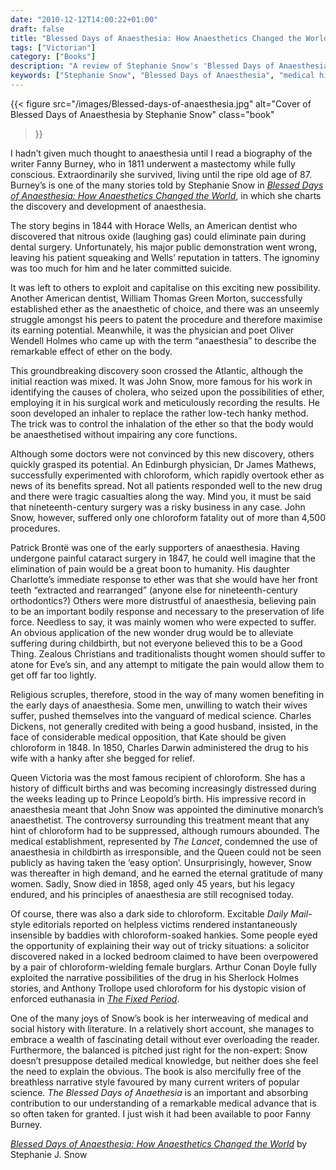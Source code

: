 ```yaml
---
date: "2010-12-12T14:00:22+01:00"
draft: false
title: "Blessed Days of Anaesthesia: How Anaesthetics Changed the World"
tags: ["Victorian"]
category: ["Books"]
description: "A review of Stephanie Snow's 'Blessed Days of Anaesthesia,' tracing the discovery and development of anaesthesia from 1844. Discover how ether and chloroform revolutionized surgery and childbirth, despite religious objections to eliminating pain."
keywords: ["Stephanie Snow", "Blessed Days of Anaesthesia", "medical history", "John Snow", "chloroform", "ether", "Victorian medicine", "childbirth", "Queen Victoria"]
---
```


{{< figure
  src="/images/Blessed-days-of-anaesthesia.jpg"
  alt="Cover of Blessed Days of Anaesthesia by Stephanie Snow"
  class="book"
>}}

I hadn’t given much thought to anaesthesia until I read a biography of the writer Fanny Burney, who in 1811 underwent a mastectomy while fully conscious. Extraordinarily she survived, living until the ripe old age of 87.  Burney’s is one of the many stories told by Stephanie Snow in [_Blessed Days of Anaesthesia: How Anaesthetics Changed the World_](https://uk.bookshop.org/a/2760/9780192805898), in which she charts the discovery and development of anaesthesia.

The story begins in 1844 with Horace Wells, an American dentist who discovered that nitrous oxide (laughing gas) could eliminate pain during dental surgery.  Unfortunately, his major public demonstration went wrong, leaving his patient squeaking and Wells’ reputation in tatters. The ignominy was too much for him and he later committed suicide.

It was left to others to exploit and capitalise on this exciting new possibility. Another American dentist, William Thomas Green Morton, successfully established ether as the anaesthetic of choice, and there was an unseemly struggle amongst his peers to patent the procedure and therefore maximise its earning potential. Meanwhile, it was the physician and poet Oliver Wendell Holmes who came up with the term “anaesthesia” to describe the remarkable effect of ether on the body.

This groundbreaking discovery soon crossed the Atlantic, although the initial reaction was mixed. It was John Snow, more famous for his work in identifying the causes of cholera, who seized upon the possibilities of ether, employing it in his surgical work and meticulously recording the results. He soon developed an inhaler to replace the rather low-tech hanky method. The trick was to control the inhalation of the ether so that the body would be anaesthetised without impairing any core functions.

Although some doctors were not convinced by this new discovery, others quickly grasped its potential. An Edinburgh physician, Dr James Mathews, successfully experimented with chloroform, which rapidly overtook ether as news of its benefits spread.  Not all patients responded well to the new drug and there were tragic casualties along the way. Mind you, it must be said that nineteenth-century surgery was a risky business in any case.   John Snow, however, suffered only one chloroform fatality out of more than 4,500 procedures.

Patrick Brontë was one of the early supporters of anaesthesia.  Having undergone painful cataract surgery in 1847, he could well imagine that the elimination of pain would be a great boon to humanity. His daughter Charlotte’s immediate response to ether was that she would have her front teeth “extracted and rearranged” (anyone else for nineteenth-century orthodontics?) Others were more distrustful of anaesthesia, believing pain to be an important bodily response and necessary to the preservation of life force.  Needless to say, it was mainly women who were expected to suffer.  An obvious application of the new wonder drug would be to alleviate suffering during childbirth, but not everyone believed this to be a Good Thing. Zealous Christians and traditionalists thought women should suffer to atone for Eve’s sin, and any attempt to mitigate the pain would allow them to get off far too lightly.

Religious scruples, therefore, stood in the way of many women benefiting in the early days of anaesthesia. Some men, unwilling to watch their wives suffer, pushed themselves into the vanguard of medical science. Charles Dickens, not generally credited with being a good husband, insisted, in the face of considerable medical opposition, that Kate should be given chloroform in 1848.  In 1850, Charles Darwin administered the drug to his wife with a hanky after she begged for relief.

Queen Victoria was the most famous recipient of chloroform. She has a history of difficult births and was becoming increasingly distressed during the weeks leading up to Prince Leopold’s birth.  His impressive record in anaesthesia meant that John Snow was appointed the diminutive monarch’s anaesthetist. The controversy surrounding this treatment meant that any hint of chloroform had to be suppressed, although rumours abounded. The medical establishment, represented by _The Lancet_, condemned the use of anaesthesia in childbirth as irresponsible, and the Queen could not be seen publicly as having taken the ‘easy option’. Unsurprisingly, however, Snow was thereafter in high demand, and he earned the eternal gratitude of many women. Sadly, Snow died in 1858, aged only 45 years, but his legacy endured, and his principles of anaesthesia are still recognised today.

Of course, there was also a dark side to chloroform. Excitable _Daily Mail_-style editorials reported on helpless victims rendered instantaneously insensible by baddies with chloroform-soaked hankies. Some people eyed the opportunity of explaining their way out of tricky situations: a solicitor discovered naked in a locked bedroom claimed to have been overpowered by a pair of chloroform-wielding female burglars.  Arthur Conan Doyle fully exploited the narrative possibilities of the drug in his Sherlock Holmes stories, and Anthony Trollope used chloroform for his dystopic vision of enforced euthanasia in [_The Fixed Period_](/posts/the-fixed-period/).

One of the many joys of Snow’s book is her interweaving of medical and social history with literature. In a relatively short account, she manages to embrace a wealth of fascinating detail without ever overloading the reader. Furthermore, the balanced is pitched just right for the non-expert: Snow doesn’t presuppose detailed medical knowledge, but neither does she feel the need to explain the obvious.  The book is also mercifully free of the breathless narrative style favoured by many current writers of popular science. _The Blessed Days of Anaethesia_ is an important and absorbing contribution to our understanding of a remarkable medical advance that is so often taken for granted. I just wish it had been available to poor Fanny Burney.

[_Blessed Days of Anaesthesia: How Anaesthetics Changed the World_](https://uk.bookshop.org/a/2760/9780192805898) by Stephanie J. Snow